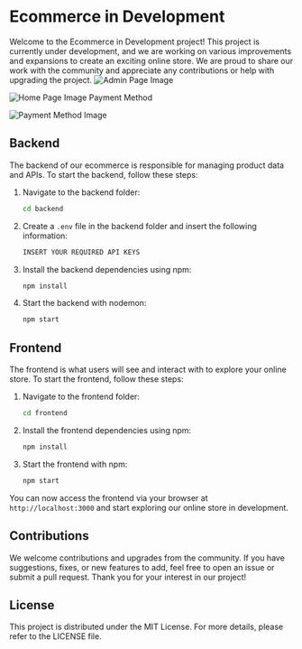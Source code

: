 

# Ecommerce in Development

Welcome to the Ecommerce in Development project! This project is currently under development, and we are working on various improvements and expansions to create an exciting online store. We are proud to share our work with the community and appreciate any contributions or help with upgrading the project.
![Admin Page Image](https://github.com/PixelPunkNFT/shop/assets/81959327/d4ee3f3e-3dfb-44ef-bed4-9b969786c762)

![Home Page Image](https://github.com/PixelPunkNFT/shop/assets/81959327/c41cb88d-cbea-4822-a1db-8dc6d97280b9)
 Payment Method

![Payment Method Image](https://github.com/PixelPunkNFT/shop/assets/81959327/82831648-ce82-4b9c-81e2-d59ab6e52d5a)


## Backend

The backend of our ecommerce is responsible for managing product data and APIs. To start the backend, follow these steps:

1. Navigate to the backend folder:
   ```sh
   cd backend
   ```

2. Create a `.env` file in the backend folder and insert the following information:
   ```sh
   INSERT YOUR REQUIRED API KEYS
   ```

3. Install the backend dependencies using npm:
   ```sh
   npm install
   ```

4. Start the backend with nodemon:
   ```sh
   npm start
   ```

## Frontend

The frontend is what users will see and interact with to explore your online store. To start the frontend, follow these steps:

1. Navigate to the frontend folder:
   ```sh
   cd frontend
   ```

2. Install the frontend dependencies using npm:
   ```sh
   npm install
   ```

3. Start the frontend with npm:
   ```sh
   npm start
   ```

You can now access the frontend via your browser at `http://localhost:3000` and start exploring our online store in development.

## Contributions

We welcome contributions and upgrades from the community. If you have suggestions, fixes, or new features to add, feel free to open an issue or submit a pull request. Thank you for your interest in our project!

## License

This project is distributed under the MIT License. For more details, please refer to the LICENSE file.


 




